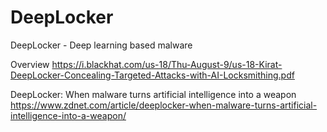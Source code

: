 # DeepLocker
DeepLocker - Deep learning based malware

Overview
https://i.blackhat.com/us-18/Thu-August-9/us-18-Kirat-DeepLocker-Concealing-Targeted-Attacks-with-AI-Locksmithing.pdf

DeepLocker: When malware turns artificial intelligence into a weapon
https://www.zdnet.com/article/deeplocker-when-malware-turns-artificial-intelligence-into-a-weapon/
